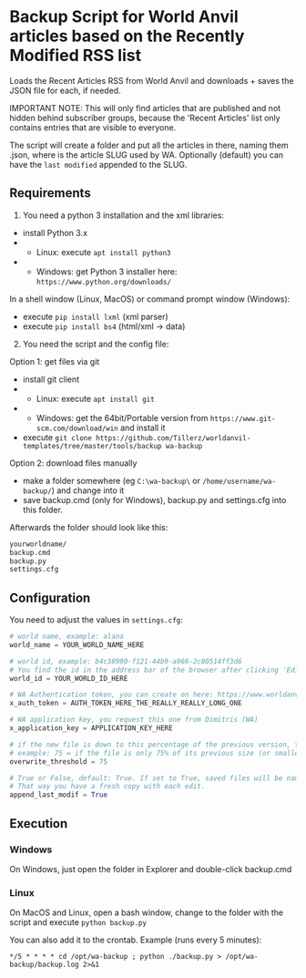 
# Backup Script for World Anvil articles based on the Recently Modified RSS list

Loads the Recent Articles RSS from World Anvil and downloads + saves the JSON file for each, if needed.

IMPORTANT NOTE: This will only find articles that are published and not hidden behind subscriber groups, because the 'Recent Articles' list only contains entries that are visible to everyone.

The script will create a folder <worldname> and put all the articles in there, naming them <slug>.json, where <slug> is the article SLUG used by WA. Optionally (default) you can have the `last modified` appended to the SLUG.


## Requirements

1. You need a python 3 installation and the xml libraries:

- install Python 3.x
- - Linux: execute `apt install python3`
- - Windows: get Python 3 installer here: `https://www.python.org/downloads/`

In a shell window (Linux, MacOS) or command prompt window (Windows):

- execute `pip install lxml` (xml parser)
- execute `pip install bs4` (html/xml -> data)

2. You need the script and the config file:

Option 1: get files via git

- install git client
- - Linux: execute `apt install git`
- - Windows: get the 64bit/Portable version from `https://www.git-scm.com/download/win` and install it
- execute `git clone https://github.com/Tillerz/worldanvil-templates/tree/master/tools/backup wa-backup`

Option 2: download files manually

- make a folder somewhere (eg `C:\wa-backup\` or `/home/username/wa-backup/`) and change into it
- save backup.cmd (only for Windows), backup.py and settings.cfg into this folder.

Afterwards the folder should look like this:

```bash
yourworldname/
backup.cmd
backup.py
settings.cfg
```

## Configuration

You need to adjust the values in `settings.cfg`:

```python
# world name, example: alana
world_name = YOUR_WORLD_NAME_HERE

# world id, example: b4c38990-f121-44b9-a966-2c80514ff3d6
# You find the id in the address bar of the browser after clicking 'Edit World'.
world_id = YOUR_WORLD_ID_HERE

# WA Authentication token, you can create on here: https://www.worldanvil.com/api/auth/key
x_auth_token = AUTH_TOKEN_HERE_THE_REALLY_REALLY_LONG_ONE

# WA application key, you request this one from Dimitris (WA)
x_application_key = APPLICATION_KEY_HERE

# if the new file is down to this percentage of the previous version, then do NOT overwrite but print an error.
# example: 75 = if the file is only 75% of its previous size (or smaller), do not overwrite
overwrite_threshold = 75

# True or False, default: True. If set to True, saved files will be named <slug>-<last_modif>.json, eg. martine-character-2024-06-05_143000.json
# That way you have a fresh copy with each edit.
append_last_modif = True
```

## Execution

### Windows

On Windows, just open the folder in Explorer and double-click backup.cmd

### Linux

On MacOS and Linux, open a bash window, change to the folder with the script and execute `python backup.py`

You can also add it to the crontab. Example (runs every 5 minutes):

`*/5 * * * * cd /opt/wa-backup ; python ./backup.py > /opt/wa-backup/backup.log 2>&1`
